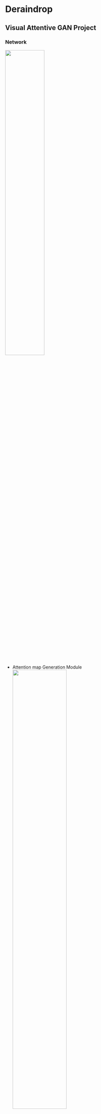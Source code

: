# Deraindrop

## Visual Attentive GAN Project
### Network
<img src="https://user-images.githubusercontent.com/74402562/118163645-2e7f8780-b45d-11eb-9842-f47ddfbef95b.PNG" width="50%" height="50%"></img>
- Attention map Generation Module    
<img src="https://user-images.githubusercontent.com/74402562/118163649-2f181e00-b45d-11eb-9f70-7db8dc2c03e1.PNG" width="60%" height="60%"></img>
- Autoencoder - Raindrop Free Generation Module     
<img src="https://user-images.githubusercontent.com/74402562/118163296-c7fa6980-b45c-11eb-9040-5b94ca7f8623.png" width="80%" height="80%"></img>

<img src="https://user-images.githubusercontent.com/74402562/118163301-c92b9680-b45c-11eb-86d9-e4cfc467dd2b.png" width="50%" height="50%"></img>
<img src="https://user-images.githubusercontent.com/74402562/118163302-c92b9680-b45c-11eb-8100-2803f9bbc406.png" width="50%" height="50%"></img>

------------------------------------
### Result
- PSNR : 31.73  , SSIM : 0.9591    
<img src="https://user-images.githubusercontent.com/74402562/118083626-3a862d80-b3fa-11eb-9edc-97ad098b5daf.png" width="60%" height="60%"></img>

- PSNR : 35.74  , SSIM : 0.9864   
<img src="https://user-images.githubusercontent.com/74402562/118083630-3b1ec400-b3fa-11eb-817e-2e262512798d.png" width="60%" height="60%"></img>

- PSNR : 33.18  , SSIM : 0.9691   
<img src="https://user-images.githubusercontent.com/74402562/118083632-3bb75a80-b3fa-11eb-9814-592c9abd8e61.png" width="60%" height="60%"></img>

- PSNR : 32.65  , SSIM : 0.9624   
<img src="https://user-images.githubusercontent.com/74402562/118083635-3c4ff100-b3fa-11eb-8283-e9a5f34c2f40.png" width="60%" height="60%"></img>

- PSNR : 32.32  , SSIM : 0.9783   
<img src="https://user-images.githubusercontent.com/74402562/118083634-3c4ff100-b3fa-11eb-86c2-b63ee41fc6fb.png" width="60%" height="60%"></img>

- PSNR : 34.48  , SSIM : 0.9788   
<img src="https://user-images.githubusercontent.com/74402562/118083638-3ce88780-b3fa-11eb-87e1-d523e400408d.png" width="60%" height="60%"></img>

- PSNR : 32.14  , SSIM : 0.9810   
<img src="https://user-images.githubusercontent.com/74402562/118083641-3d811e00-b3fa-11eb-98cc-f86e0e195ded.png" width="60%" height="60%"></img>

- PSNR : 32.15  , SSIM : 0.9750   
<img src="https://user-images.githubusercontent.com/74402562/118083640-3ce88780-b3fa-11eb-9c96-c4389f96e53d.png" width="60%" height="60%"></img>

---------------------------
### Result of Object Detection
<img src="https://user-images.githubusercontent.com/74402562/117578056-7e8ddf80-b127-11eb-9cb4-a5bca46e6b91.png" width="450px" height="180px"></img>

<img src="https://user-images.githubusercontent.com/74402562/117578057-80f03980-b127-11eb-8fca-39e23c05ed17.png" width="450px" height="180px"></img>

<img src="https://user-images.githubusercontent.com/74402562/117578060-83529380-b127-11eb-9049-0fc7e03f0a3b.png" width="450px" height="300px"></img>
<img src="https://user-images.githubusercontent.com/74402562/117578065-864d8400-b127-11eb-993c-be0e9fe84fb0.png" width="450px" height="300px"></img>

-----------------------------
### References

- LSGAN : https://arxiv.org/pdf/1611.04076.pdf
- SRGAN : https://arxiv.org/pdf/1609.04802.pdf
- RCAN(Image Super-Resolution Using Very Deep Residual Channel Attention Networks) : https://arxiv.org/pdf/1807.02758.pdf
- pix2pix : https://arxiv.org/pdf/1611.07004.pdf
- Neural style transfer : https://arxiv.org/pdf/1508.06576v2.pdf
- Loss Functions for Image Restoration with Neural Networks : https://arxiv.org/pdf/1511.08861.pdf

